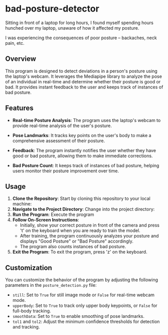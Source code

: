 # bad-posture-detector


Sitting in front of a laptop for long hours, I found myself spending hours hunched over my laptop, unaware of how it affected my posture.

I was experiencing the consequences of poor posture – backaches, neck pain, etc. 


## Overview

This program is designed to detect deviations in a person's posture using the laptop's webcam. It leverages the Mediapipe library to analyze the pose of an individual in real-time and determine whether their posture is good or bad. It provides instant feedback to the user and keeps track of instances of bad posture.

## Features

- **Real-time Posture Analysis**: The program uses the laptop's webcam to provide real-time analysis of the user's posture.

- **Pose Landmarks**: It tracks key points on the user's body to make a comprehensive assessment of their posture.

- **Feedback**: The program instantly notifies the user whether they have good or bad posture, allowing them to make immediate corrections.

- **Bad Posture Count**: It keeps track of instances of bad posture, helping users monitor their posture improvement over time.

## Usage

1. **Clone the Repository**: Start by cloning this repository to your local machine:
2. **Navigate to the Project Directory**: Change into the project directory:
3. **Run the Program**: Execute the program
4. **Follow On-Screen Instructions**:
   - Initially, show your correct posture in front of the camera and press 't' on the keyboard when you are ready to train the model.
   - After training, the program continuously analyzes your posture and displays "Good Posture" or "Bad Posture" accordingly.
   - The program also counts instances of bad posture.
5. **Exit the Program**: To exit the program, press 'z' on the keyboard.


## Customization

You can customize the behavior of the program by adjusting the following parameters in the `posture_detection.py` file:

- `still`: Set to `True` for still image mode or `False` for real-time webcam mode.
- `upperBody`: Set to `True` to track only upper body keypoints, or `False` for full-body tracking.
- `smoothData`: Set to `True` to enable smoothing of pose landmarks.
- `tol1` and `tol2`: Adjust the minimum confidence thresholds for detection and tracking.

